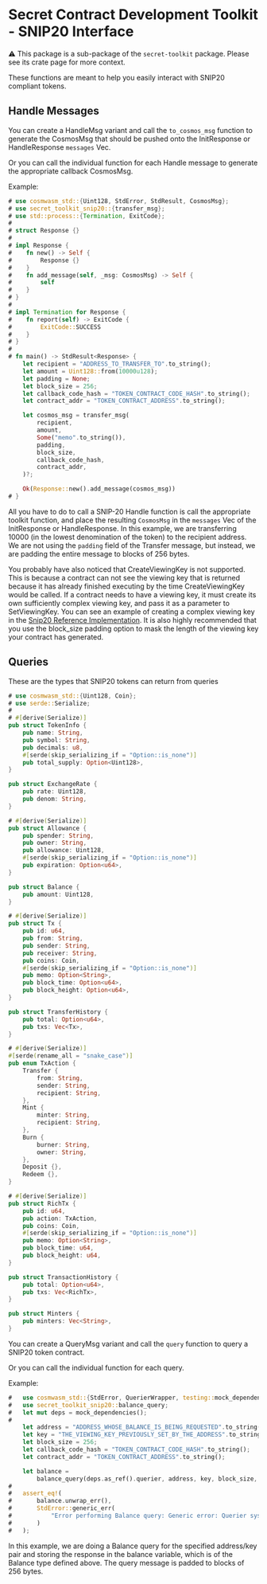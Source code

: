 # Secret Contract Development Toolkit - SNIP20 Interface

⚠️ This package is a sub-package of the `secret-toolkit` package. Please see its crate page for more context.

These functions are meant to help you easily interact with SNIP20 compliant tokens.  

## Handle Messages

You can create a HandleMsg variant and call the `to_cosmos_msg` function to generate the CosmosMsg that should be pushed onto the InitResponse or HandleResponse `messages` Vec.

Or you can call the individual function for each Handle message to generate the appropriate callback CosmosMsg.

Example:

```rust
# use cosmwasm_std::{Uint128, StdError, StdResult, CosmosMsg};
# use secret_toolkit_snip20::{transfer_msg};
# use std::process::{Termination, ExitCode};
#
# struct Response {}
# 
# impl Response {
#    fn new() -> Self {
#        Response {}
#    }
#    fn add_message(self, _msg: CosmosMsg) -> Self {
#        self
#    }
# }
#
# impl Termination for Response {
#    fn report(self) -> ExitCode {
#        ExitCode::SUCCESS
#    }
# }
#
# fn main() -> StdResult<Response> {
    let recipient = "ADDRESS_TO_TRANSFER_TO".to_string();
    let amount = Uint128::from(10000u128);
    let padding = None;
    let block_size = 256;
    let callback_code_hash = "TOKEN_CONTRACT_CODE_HASH".to_string();
    let contract_addr = "TOKEN_CONTRACT_ADDRESS".to_string();

    let cosmos_msg = transfer_msg(
        recipient,
        amount,
        Some("memo".to_string()),
        padding,
        block_size,
        callback_code_hash,
        contract_addr,
    )?;

    Ok(Response::new().add_message(cosmos_msg))
# }
```

All you have to do to call a SNIP-20 Handle function is call the appropriate toolkit function, and place the resulting `CosmosMsg` in the `messages` Vec of the InitResponse or HandleResponse.  In this example, we are transferring 10000 (in the lowest denomination of the token) to the recipient address.  We are not using the `padding` field of the Transfer message, but instead, we are padding the entire message to blocks of 256 bytes.

You probably have also noticed that CreateViewingKey is not supported.  This is because a contract can not see the viewing key that is returned because it has already finished executing by the time CreateViewingKey would be called.  If a contract needs to have a viewing key, it must create its own sufficiently complex viewing key, and pass it as a parameter to SetViewingKey. You can see an example of creating a complex viewing key in the [Snip20 Reference Implementation](http://github.com/enigmampc/snip20-reference-impl).  It is also highly recommended that you use the block_size padding option to mask the length of the viewing key your contract has generated.

## Queries

These are the types that SNIP20 tokens can return from queries

```rust
# use cosmwasm_std::{Uint128, Coin};
# use serde::Serialize;
#
# #[derive(Serialize)]
pub struct TokenInfo {
    pub name: String,
    pub symbol: String,
    pub decimals: u8,
    #[serde(skip_serializing_if = "Option::is_none")]
    pub total_supply: Option<Uint128>,
}

pub struct ExchangeRate {
    pub rate: Uint128,
    pub denom: String,
}

# #[derive(Serialize)]
pub struct Allowance {
    pub spender: String,
    pub owner: String,
    pub allowance: Uint128,
    #[serde(skip_serializing_if = "Option::is_none")]
    pub expiration: Option<u64>,
}

pub struct Balance {
    pub amount: Uint128,
}

# #[derive(Serialize)]
pub struct Tx {
    pub id: u64,
    pub from: String,
    pub sender: String,
    pub receiver: String,
    pub coins: Coin,
    #[serde(skip_serializing_if = "Option::is_none")]
    pub memo: Option<String>,
    pub block_time: Option<u64>,
    pub block_height: Option<u64>,
}

pub struct TransferHistory {
    pub total: Option<u64>,
    pub txs: Vec<Tx>,
}

# #[derive(Serialize)]
#[serde(rename_all = "snake_case")]
pub enum TxAction {
    Transfer {
        from: String,
        sender: String,
        recipient: String,
    },
    Mint {
        minter: String,
        recipient: String,
    },
    Burn {
        burner: String,
        owner: String,
    },
    Deposit {},
    Redeem {},
}

# #[derive(Serialize)]
pub struct RichTx {
    pub id: u64,
    pub action: TxAction,
    pub coins: Coin,
    #[serde(skip_serializing_if = "Option::is_none")]
    pub memo: Option<String>,
    pub block_time: u64,
    pub block_height: u64,
}

pub struct TransactionHistory {
    pub total: Option<u64>,
    pub txs: Vec<RichTx>,
}

pub struct Minters {
    pub minters: Vec<String>,
}
```

You can create a QueryMsg variant and call the `query` function to query a SNIP20 token contract.

Or you can call the individual function for each query.

Example:

```rust
#   use cosmwasm_std::{StdError, QuerierWrapper, testing::mock_dependencies};
#   use secret_toolkit_snip20::balance_query;
#   let mut deps = mock_dependencies();
#
    let address = "ADDRESS_WHOSE_BALANCE_IS_BEING_REQUESTED".to_string();
    let key = "THE_VIEWING_KEY_PREVIOUSLY_SET_BY_THE_ADDRESS".to_string();
    let block_size = 256;
    let callback_code_hash = "TOKEN_CONTRACT_CODE_HASH".to_string();
    let contract_addr = "TOKEN_CONTRACT_ADDRESS".to_string();

    let balance =
        balance_query(deps.as_ref().querier, address, key, block_size, callback_code_hash, contract_addr);
#
#   assert_eq!(
#       balance.unwrap_err(), 
#       StdError::generic_err(
#           "Error performing Balance query: Generic error: Querier system error: No such contract: TOKEN_CONTRACT_ADDRESS"
#       )
#   );
```

In this example, we are doing a Balance query for the specified address/key pair and storing the response in the balance variable, which is of the Balance type defined above.  The query message is padded to blocks of 256 bytes.
